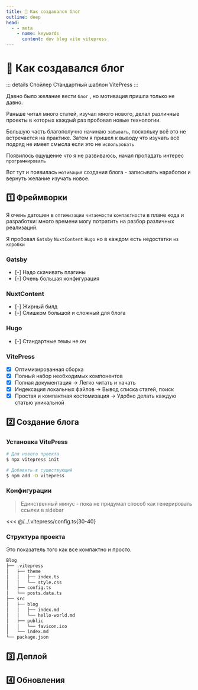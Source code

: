 ```yaml
---
title: 🚀 Как создавался блог
outline: deep
head:
  - - meta
    - name: keywords
      content: dev blog vite vitepress
---
```


# 🚀 Как создавался блог

::: details Спойлер
Стандартный шаблон VitePress
:::

Давно было желание вести ```блог``` , но мотивация пришла только не давно.

Раньше читал много статей, изучал много нового, делал различные проекты в которых каждый раз пробовал новые технологии.

Большую часть благополучно начинаю ```забывать```, поскольку всё это не встречается на практике.
Затем я пришел к выводу что изучать всё подряд не имеет смысла если это не ```использовать```

Появилось ощущение что я не развиваюсь, начал пропадать интерес ```программировать```

Вот тут и появилась ```мотивация``` создания блога - записывать наработки и вернуть желание изучать новое.

## 1️⃣  Фреймворки

Я очень датошен в ```оптимизации``` ```читаемости``` ```компактности``` в плане кода и разработки:
много времени могу потратить на разбор различных реализаций.

Я пробовал ```Gatsby``` ```NuxtContent``` ```Hugo``` но в каждом есть недостатки ```из коробки```

### Gatsby

- [-] Надо скачивать плагины
- [-] Очень большая конфигурация

### NuxtContent

- [-] Жирный билд
- [-] Слишком большой и сложный для блога

### Hugo

- [-] Стандартные темы не оч

### VitePress

- [x] Оптимизированная сборка
- [x] Полный набор необходимых компонентов
- [x] Полная документация -> Легко читать и начать
- [x] Индексация локальных файлов -> Вывод списка статей, поиск
- [x] Простая и компактная костомизация -> Удобно делать каждую статью уникальной

## 2️⃣  Создание блога

### Установка VitePress

```bash
# Для нового проекта
$ npx vitepress init

# Добавить в существующий
$ npm add -D vitepress
```

### Конфигурации

> Единственный минус - пока не придумал способ как генерировать ссылки в sidebar

<<< @/../.vitepress/config.ts{30-40}

### Структура проекта

Это показатель того как все компактно и просто.

```md
Blog
├── .vitepress
│   ├── theme
│   │   ├── index.ts
│   │   └── style.css
│   ├── config.ts
│   └── posts.data.ts
├── src
│   ├── blog
│   │   ├── index.md
│   │   └── hello-world.md
│   ├── public
│   │   └── favicon.ico
│   └── index.md
└── package.json
```

## 3️⃣  Деплой

## 4️⃣  Обновления
